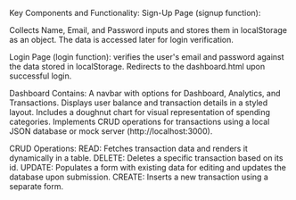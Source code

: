 Key Components and Functionality:
Sign-Up Page (signup function):

Collects Name, Email, and Password inputs and stores them in localStorage as an object.
The data is accessed later for login verification.

Login Page (login function):
verifies the user's email and password against the data stored in localStorage.
Redirects to the dashboard.html upon successful login.

Dashboard Contains:
A navbar with options for Dashboard, Analytics, and Transactions.
Displays user balance and transaction details in a styled layout.
Includes a doughnut chart for visual representation of spending categories.
Implements CRUD operations for transactions using a local JSON database or mock server (http://localhost:3000).

CRUD Operations:
READ: Fetches transaction data and renders it dynamically in a table.
DELETE: Deletes a specific transaction based on its id.
UPDATE: Populates a form with existing data for editing and updates the database upon submission.
CREATE: Inserts a new transaction using a separate form.

